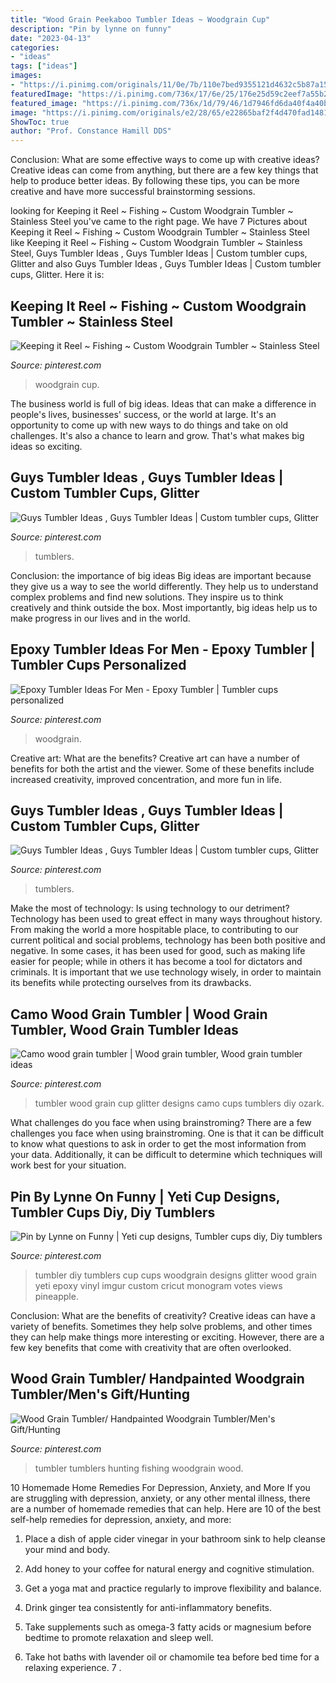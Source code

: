 ```yaml
---
title: "Wood Grain Peekaboo Tumbler Ideas ~ Woodgrain Cup"
description: "Pin by lynne on funny"
date: "2023-04-13"
categories:
- "ideas"
tags: ["ideas"]
images:
- "https://i.pinimg.com/originals/11/0e/7b/110e7bed9355121d4632c5b87a15a902.jpg"
featuredImage: "https://i.pinimg.com/736x/17/6e/25/176e25d59c2eef7a55b2a80500a12359.jpg"
featured_image: "https://i.pinimg.com/736x/1d/79/46/1d7946fd6da40f4a40bcf58ad4e5acb6.jpg"
image: "https://i.pinimg.com/originals/e2/28/65/e22865baf2f4d470fad1481967353e9d.jpg"
ShowToc: true
author: "Prof. Constance Hamill DDS"
---
```



Conclusion: What are some effective ways to come up with creative ideas?
Creative ideas can come from anything, but there are a few key things that help to produce better ideas. By following these tips, you can be more creative and have more successful brainstorming sessions.

	

		
looking for Keeping it Reel ~ Fishing ~ Custom Woodgrain Tumbler ~ Stainless Steel you've came to the right page. We have 7 Pictures about Keeping it Reel ~ Fishing ~ Custom Woodgrain Tumbler ~ Stainless Steel like Keeping it Reel ~ Fishing ~ Custom Woodgrain Tumbler ~ Stainless Steel, Guys Tumbler Ideas , Guys Tumbler Ideas | Custom tumbler cups, Glitter and also Guys Tumbler Ideas , Guys Tumbler Ideas | Custom tumbler cups, Glitter. Here it is:
		
    
## Keeping It Reel ~ Fishing ~ Custom Woodgrain Tumbler ~ Stainless Steel

<img loading=lazy src="https://i.pinimg.com/736x/d1/bd/6c/d1bd6c23f3f96854c1b8aea8a15dc4ba.jpg" onerror="this.onerror=null;this.src='https://tse1.mm.bing.net/th?id=OIP.Gep3STVaswqMn0kabOfGsgHaJ3&amp;pid=15.1';" alt="Keeping it Reel ~ Fishing ~ Custom Woodgrain Tumbler ~ Stainless Steel">

_Source: pinterest.com_

>woodgrain cup. 

	

The business world is full of big ideas. Ideas that can make a difference in people's lives, businesses' success, or the world at large. It's an opportunity to come up with new ways to do things and take on old challenges. It's also a chance to learn and grow. That's what makes big ideas so exciting.

    
## Guys Tumbler Ideas , Guys Tumbler Ideas | Custom Tumbler Cups, Glitter

<img loading=lazy src="https://i.pinimg.com/originals/17/6e/25/176e25d59c2eef7a55b2a80500a12359.jpg" onerror="this.onerror=null;this.src='https://tse1.mm.bing.net/th?id=OIP.YZKD18Bsfztz2If-jW-VOwHaNK&amp;pid=15.1';" alt="Guys Tumbler Ideas , Guys Tumbler Ideas | Custom tumbler cups, Glitter">

_Source: pinterest.com_

>tumblers. 

	

Conclusion: the importance of big ideas
Big ideas are important because they give us a way to see the world differently. They help us to understand complex problems and find new solutions. They inspire us to think creatively and think outside the box. Most importantly, big ideas help us to make progress in our lives and in the world.

    
## Epoxy Tumbler Ideas For Men - Epoxy Tumbler | Tumbler Cups Personalized

<img loading=lazy src="https://i.pinimg.com/originals/a4/ce/1c/a4ce1c41e55a400316c0fe7027296601.jpg" onerror="this.onerror=null;this.src='https://tse2.mm.bing.net/th?id=OIP.IdViJfk-g5JM0D3fYHduiwHaJQ&amp;pid=15.1';" alt="Epoxy Tumbler Ideas For Men - Epoxy Tumbler | Tumbler cups personalized">

_Source: pinterest.com_

>woodgrain. 

	

Creative art: What are the benefits?
Creative art can have a number of benefits for both the artist and the viewer. Some of these benefits include increased creativity, improved concentration, and more fun in life.

    
## Guys Tumbler Ideas , Guys Tumbler Ideas | Custom Tumbler Cups, Glitter

<img loading=lazy src="https://i.pinimg.com/736x/17/6e/25/176e25d59c2eef7a55b2a80500a12359.jpg" onerror="this.onerror=null;this.src='https://tse4.mm.bing.net/th?id=OIP.iFd05-QJSWQJGvKcbkSZ4QHaNK&amp;pid=15.1';" alt="Guys Tumbler Ideas , Guys Tumbler Ideas | Custom tumbler cups, Glitter">

_Source: pinterest.com_

>tumblers. 

	

Make the most of technology: Is using technology to our detriment?
Technology has been used to great effect in many ways throughout history. From making the world a more hospitable place, to contributing to our current political and social problems, technology has been both positive and negative. In some cases, it has been used for good, such as making life easier for people; while in others it has become a tool for dictators and criminals. It is important that we use technology wisely, in order to maintain its benefits while protecting ourselves from its drawbacks.

    
## Camo Wood Grain Tumbler | Wood Grain Tumbler, Wood Grain Tumbler Ideas

<img loading=lazy src="https://i.pinimg.com/originals/11/0e/7b/110e7bed9355121d4632c5b87a15a902.jpg" onerror="this.onerror=null;this.src='https://tse1.mm.bing.net/th?id=OIP.CW7CT7OUq3x41klq1ufalQHaJ4&amp;pid=15.1';" alt="Camo wood grain tumbler | Wood grain tumbler, Wood grain tumbler ideas">

_Source: pinterest.com_

>tumbler wood grain cup glitter designs camo cups tumblers diy ozark. 

	

What challenges do you face when using brainstroming?
There are a few challenges you face when using brainstroming. One is that it can be difficult to know what questions to ask in order to get the most information from your data. Additionally, it can be difficult to determine which techniques will work best for your situation.

    
## Pin By Lynne On Funny | Yeti Cup Designs, Tumbler Cups Diy, Diy Tumblers

<img loading=lazy src="https://i.pinimg.com/originals/e2/28/65/e22865baf2f4d470fad1481967353e9d.jpg" onerror="this.onerror=null;this.src='https://tse2.mm.bing.net/th?id=OIP.iT1fKrTm9hIJ8WA4-vUX4AHaJ4&amp;pid=15.1';" alt="Pin by Lynne on Funny | Yeti cup designs, Tumbler cups diy, Diy tumblers">

_Source: pinterest.com_

>tumbler diy tumblers cup cups woodgrain designs glitter wood grain yeti epoxy vinyl imgur custom cricut monogram votes views pineapple. 

	

Conclusion: What are the benefits of creativity?
Creative ideas can have a variety of benefits. Sometimes they help solve problems, and other times they can help make things more interesting or exciting. However, there are a few key benefits that come with creativity that are often overlooked.

    
## Wood Grain Tumbler/ Handpainted Woodgrain Tumbler/Men&#039;s Gift/Hunting

<img loading=lazy src="https://i.pinimg.com/736x/1d/79/46/1d7946fd6da40f4a40bcf58ad4e5acb6.jpg" onerror="this.onerror=null;this.src='https://tse1.mm.bing.net/th?id=OIP.hi_MSIz7Kw5SSAmLIzo_MgHaJ4&amp;pid=15.1';" alt="Wood Grain Tumbler/ Handpainted Woodgrain Tumbler/Men&#039;s Gift/Hunting">

_Source: pinterest.com_

>tumbler tumblers hunting fishing woodgrain wood. 

	

10 Homemade Home Remedies For Depression, Anxiety, and More
If you are struggling with depression, anxiety, or any other mental illness, there are a number of homemade remedies that can help. Here are 10 of the best self-help remedies for depression, anxiety, and more:
1. Place a dish of apple cider vinegar in your bathroom sink to help cleanse your mind and body.

2. Add honey to your coffee for natural energy and cognitive stimulation.

3. Get a yoga mat and practice regularly to improve flexibility and balance.

4. Drink ginger tea consistently for anti-inflammatory benefits.

5. Take supplements such as omega-3 fatty acids or magnesium before bedtime to promote relaxation and sleep well.

6. Take hot baths with lavender oil or chamomile tea before bed time for a relaxing experience.      7 .

